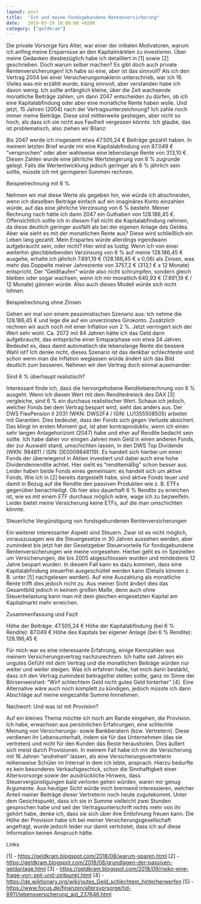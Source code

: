 ```yaml
---
layout: post
title:  "Ich und meine Fondsgebundene Rentenversicherung"
date:   2019-03-29 18:00:00 +0200
category: ["geldkram"]
---
```



Die private Vorsorge fürs Alter, war einer der initialen Motivatoren, warum ich anfing meine Ersparnisse an den Kapitalmärkten zu investieren. Über meine Gedanken diesbezüglich habe ich detailliert in [1] sowie [2] geschrieben. 
Doch warum selber machen? Es gibt doch auch private Rentenversicherungen! Ich habe so eine, aber ist das sinnvoll? Als ich den Vertrag 2004 bei einer Versicherungsmaklerin unterschrieb, war ich 16. Vieles was mir erzählt wurde, klang sinnvoll, aber verstanden habe ich davon wenig. Ich sollte anfänglich kleine, über die Zeit wachsende monatliche Beiträge zahlen, um dann 2047 entscheiden zu dürfen, ob ich eine Kapitalabfindung oder aber eine monatliche Rente haben wolle. Und jetzt, 15 Jahren (2004) nach der Vertragsunterzeichnung? Ich zahle noch immer meine Beiträge. Diese sind mittlerweile gestiegen, aber nicht so hoch, als dass ich sie nicht aus Faulheit vergessen könnte. Ich glaube, das ist problematisch, also ziehen wir Bilanz:

Bis 2047 werde ich insgesamt etwa 47.505,24 € Beiträge gezahlt haben. In meinem letzten Brief wurde mir eine Kapitalabfindung von 87.049 € “versprochen” oder aber wahlweise eine lebenslange Rente von 313,10 €. Diesen Zahlen wurde eine jährliche Wertsteigerung von 6 % zugrunde gelegt. Falls die Wertentwicklung jedoch geringer als 6 % jährlich sein sollte, müsste ich mit geringeren Summen rechnen.


Beispielrechnung mit 6 %

Nehmen wir mal diese Werte als gegeben hin, wie würde ich abschneiden, wenn ich dieselben Beiträge einfach auf ein imaginäres Konto einzahlen würde, auf das eine jährliche Verzinsung von 6 % besteht. Meiner Rechnung nach hätte ich dann 2047 ein Guthaben von 128.186,45 €. 
Offensichtlich sollte ich in diesem Fall nicht die Kapitalabfindung nehmen, da diese deutlich geringer ausfällt als bei der eigenen Anlage des Geldes.
Aber wie sieht es mit der monatlichen Rente aus? Diese wird schließlich ein Leben lang gezahlt. Mein Erspartes würde allerdings irgendwann aufgebraucht sein, oder nicht? Hier wird es lustig: Wenn ich von einer weiterhin gleichbleibenden Verzinsung von 6 % auf meine 128.186,45 € ausgehe, erhalte ich jährlich 7.691,19 € (128.186,45 € x 0,06) als Zinsen, was mehr das Doppelte meiner Jahresrente von 3757,2 € (313,1 € x 12 Monate) entspricht. Der “Geldhaufen” würde also nicht schrumpfen, sondern gleich bleiben oder sogar wachsen, wenn ich mir monatlich 640,93 € (7.691,19 € / 12 Monate) gönnen würde. Also auch dieses Modell würde sich nicht lohnen.


Beispielrechnung ohne Zinsen

Gehen wir mal von einem pessimistischen Szenario aus: Ich nehme die 128.186,45 € und lege die auf ein unverzinstes Girokonto. Zusätzlich rechnen wir auch noch mit einer Inflation von 2 %. Jetzt verringert sich der Wert sehr wohl. Ca. 2072 mit 84 Jahren hätte ich das Geld dann aufgebraucht, das entspräche einer Entsparphase von etwa 24 Jahren. Bedeutet es, dass damit automatisch die lebenslange Rente die bessere Wahl ist? Ich denke nicht, dieses Szenario ist das denkbar schlechteste und schon wenn man die Inflation weglassen würde ändert sich das Bild deutlich zum besseren.
Nehmen wir den Vertrag doch einmal auseinander:


Sind 6 % überhaupt realistisch?

Interessant finde ich, dass die hervorgehobene Renditeberechnung von 6 % ausgeht. Wenn ich diesen Wert mit dem Renditedreieck des DAX [3] vergleiche, sind 6 % ein durchaus realistischer Wert.
Schaue ich jedoch, welcher Fonds bei dem Vertrag bespart wird, sieht das anders aus. Der DWS FlexPension II 2031 (WKN: DWS2F4 / ISIN: LU1355508505) arbeitet mit Garantien. Dies bedeutet, dass der Fonds sich gegen Verluste absichert. Das klingt im ersten Moment gut, ist aber kontraproduktiv, wenn ich einen sehr langen Anlagehorizont (2047) habe und eher auf Rendite bedacht sein sollte.
Ich habe daher vor einigen Jahren mein Geld in einen anderen Fonds, der zur Auswahl stand, umschichten lassen, in den DWS Top Dividende (WKN: 984811 / ISIN: DE0009848119). Es handelt sich hierbei um einen Fonds der überwiegend in Aktien investiert und dabei auch eine hohe Dividendenrendite achtet. Hier sieht es “renditemäßig” schon besser aus. Leider haben beide Fonds eines gemeinsam: es handelt sich um aktive Fonds. Wie ich in [2] bereits dargestellt habe, sind aktive Fonds teuer und damit in Bezug auf die Rendite den passiven Produkten wie z. B. ETFs gegenüber benachteiligt.
Ob hier also dauerhaft 6 % Rendite zu erreichen ist, wie es mit einem ETF durchaus möglich wäre, wage ich zu bezweifeln. Leider bietet meine Versicherung keine ETFs, auf die man umschichten könnte.


Steuerliche Vergünstigung von fondsgebundenen Rentenversicherungen

Ein weiterer interessanter Aspekt sind Steuern. Zwar ist es nicht möglich, vorauszusagen wie die Steuergesetze in 30 Jahren aussehen werden, aber zumindest bis jetzt hat der Gesetzgeber Steuervorteile für fondsgebundene Rentenversicherungen wie meine vorgesehen. Hierbei geht es im Speziellen um Versicherungen, die bis 2005 abgeschlossen wurden und mindestens 12 Jahre bespart wurden. In diesem Fall kann es dazu kommen, dass eine Kapitalabfindung steuerfrei ausgeschüttet werden kann (Details können z. B. unter [5] nachgelesen werden). Auf eine Auszahlung als monatliche Rente trifft dies jedoch nicht zu. Aus meiner Sicht ändert dies das Gesamtbild jedoch in keinem großen Maße, denn auch ohne Steuerbelastung kann man mit dem gleichen eingesetzten Kapital am Kapitalmarkt mehr erreichen.


Zusammenfassung und Fazit

Höhe der Beiträge: 47.505,24 €
Höhe der Kapitalabfindung (bei 6 % Rendite): 87.049 €
Höhe des Kapitals bei eigener Anlage (bei 6 % Rendite): 128.186,45 €

Für mich war es eine interessante Erfahrung, einige Kennzahlen aus meinem Versicherungsvertrag nachzurechnen. Ich hatte seit Jahren ein ungutes Gefühl mit dem Vertrag und die monatlichen Beiträge würden nur weiter und weiter steigen. Was ich erfahren habe, hat mich darin bestärkt, dass ich den Vertrag zumindest beitragsfrei stellen sollte, ganz im Sinne der Börsenweisheit: “Wirf schlechtem Geld nicht gutes Geld hinterher” [4]. Eine Alternative wäre auch noch komplett zu kündigen, jedoch müsste ich dann Abschläge auf meine eingezahlte Summe hinnehmen. 


Nachwort: Und was ist mit Provision?

Auf ein kleines Thema möchte ich noch am Rande eingehen, die Provision. Ich habe, erwachsen aus persönlichen Erfahrungen, eine schlechte Meinung von Versicherungs- sowie Bankberatern (bzw. Vertretern). Diese verdienen ihr Lebensunterhalt, indem sie für das Unternehmen (das sie vertreten) und nicht für den Kunden das Beste herausholen. Dies äußert sich meist durch Provisionen. In meinem Fall habe ich mir die Versicherung mit 16 Jahren “andrehen” lassen, als eine Versicherungsvertreterin reihenweise Schüler im Internat in dem ich lebte, ansprach. Hierzu bedurfte es kein besonderes Verkaufsgeschick, schon die Sinnhaftigkeit einer Altersvorsorge sowie der ausdrückliche Hinweis, dass Steuervergünstigungen bald verloren gehen würden, waren mir genug Argumente. Aus heutiger Sicht würde mich brennend interessieren, welcher Anteil meiner Beiträge dieser Vertreterin noch heute zugutekommt. Unter dem Gesichtspunkt, dass ich sie in Summe vielleicht zwei Stunden gesprochen habe und seit der Vertragsunterschrift nichts mehr von ihr gehört habe, denke ich, dass sie sich über ihre Entlohnung freuen kann. Die Höhe der Provision habe ich bei meiner Versicherungsgesellschaft angefragt, wurde jedoch leider nur damit vertröstet, dass ich auf diese Information keinen Anspruch hätte.


Links

[1] - https://geldkram.blogspot.com/2018/08/warum-sparen.html
[2] - https://geldkram.blogspot.com/2018/08/grundlagen-der-passiven-geldanlage.html 
[3] - https://geldkram.blogspot.com/2018/09/risiko-eine-frage-von-zeit-und-zeitpunkt.html
[4] - https://de.wiktionary.org/wiki/gutes_Geld_schlechtem_hinterherwerfen 
[5] - https://www.focus.de/finanzen/altersvorsorge/tid-8911/lebensversicherung_aid_237646.html 